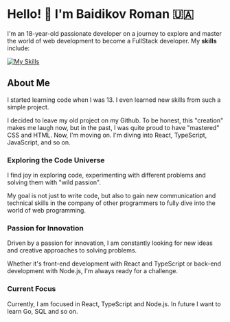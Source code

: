 # Hello! 👋 I'm Baidikov Roman 🇺🇦

I'm an 18-year-old passionate developer on a journey to explore and master the world of web development to become a FullStack developer. My **skills** include:

[![My Skills](https://skillicons.dev/icons?i=js,html,css,pug,sass,ts,react,vite,vue,nodejs)](https://skillicons.dev)

## About Me

I started learning code when I was 13. I even learned new skills from such a simple project. 

I decided to leave my old project on my Github. To be honest, this "creation" makes me laugh now, but in the past, I was quite proud to have "mastered" CSS and HTML. Now, I'm moving on. I'm diving into React, TypeScript, JavaScript, and so on.

### Exploring the Code Universe

I find joy in exploring code, experimenting with different problems and solving them with "wild passion". 

My goal is not just to write code, but also to gain new communication and technical skills in the company of other programmers to fully dive into the world of web programming.

### Passion for Innovation

Driven by a passion for innovation, I am constantly looking for new ideas and creative approaches to solving problems. 

Whether it's front-end development with React and TypeScript or back-end development with Node.js, I'm always ready for a challenge.

### Current Focus

Currently, I am focused in React, TypeScript and Node.js. In future I want to learn Go, SQL and so on.
